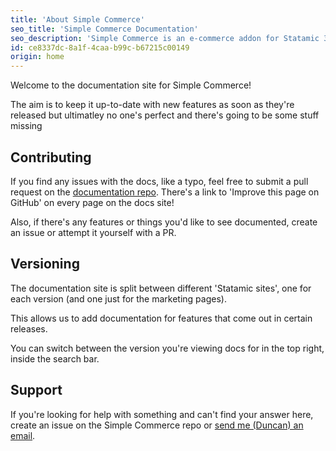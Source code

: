 ```yaml
---
title: 'About Simple Commerce'
seo_title: 'Simple Commerce Documentation'
seo_description: 'Simple Commerce is an e-commerce addon for Statamic 3. Everything is just flat-files, just like it should be. Easy to template and fits in perfectly with the Statamic ecosystem.'
id: ce8337dc-8a1f-4caa-b99c-b67215c00149
origin: home
---
```

Welcome to the documentation site for Simple Commerce! 

The aim is to keep it up-to-date with new features as soon as they're released but ultimatley no one's perfect and there's going to be some stuff missing

## Contributing

If you find any issues with the docs, like a typo, feel free to submit a pull request on the [documentation repo](https://github.com/doublethreedigital/sc-docs.doublethree.digital). There's a link to 'Improve this page on GitHub' on every page on the docs site!

Also, if there's any features or things you'd like to see documented, create an issue or attempt it yourself with a PR.

## Versioning

The documentation site is split between different 'Statamic sites', one for each version (and one just for the marketing pages).

This allows us to add documentation for features that come out in certain releases.

You can switch between the version you're viewing docs for in the top right, inside the search bar.

## Support

If you're looking for help with something and can't find your answer here, create an issue on the Simple Commerce repo or [send me (Duncan) an email](mailto:hello@doublethree.digital).